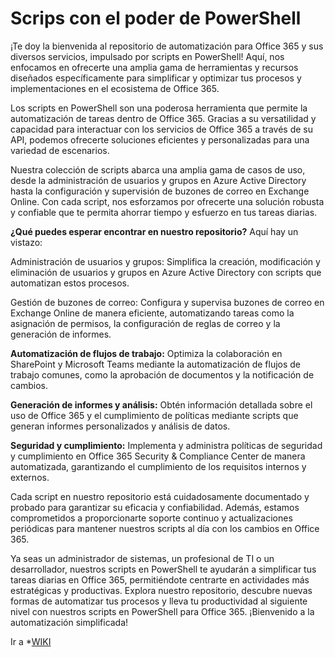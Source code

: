 # Scrips con el poder de PowerShell
¡Te doy la bienvenida al repositorio de automatización para Office 365 y sus diversos servicios, impulsado por scripts en PowerShell! Aquí, nos enfocamos en ofrecerte una amplia gama de herramientas y recursos diseñados específicamente para simplificar y optimizar tus procesos y implementaciones en el ecosistema de Office 365.

Los scripts en PowerShell son una poderosa herramienta que permite la automatización de tareas dentro de Office 365. Gracias a su versatilidad y capacidad para interactuar con los servicios de Office 365 a través de su API, podemos ofrecerte soluciones eficientes y personalizadas para una variedad de escenarios.

Nuestra colección de scripts abarca una amplia gama de casos de uso, desde la administración de usuarios y grupos en Azure Active Directory hasta la configuración y supervisión de buzones de correo en Exchange Online. Con cada script, nos esforzamos por ofrecerte una solución robusta y confiable que te permita ahorrar tiempo y esfuerzo en tus tareas diarias.

**¿Qué puedes esperar encontrar en nuestro repositorio?** Aquí hay un vistazo:

Administración de usuarios y grupos: Simplifica la creación, modificación y eliminación de usuarios y grupos en Azure Active Directory con scripts que automatizan estos procesos.

Gestión de buzones de correo: Configura y supervisa buzones de correo en Exchange Online de manera eficiente, automatizando tareas como la asignación de permisos, la configuración de reglas de correo y la generación de informes.

**Automatización de flujos de trabajo:** Optimiza la colaboración en SharePoint y Microsoft Teams mediante la automatización de flujos de trabajo comunes, como la aprobación de documentos y la notificación de cambios.

**Generación de informes y análisis:** Obtén información detallada sobre el uso de Office 365 y el cumplimiento de políticas mediante scripts que generan informes personalizados y análisis de datos.

**Seguridad y cumplimiento:** Implementa y administra políticas de seguridad y cumplimiento en Office 365 Security & Compliance Center de manera automatizada, garantizando el cumplimiento de los requisitos internos y externos.

Cada script en nuestro repositorio está cuidadosamente documentado y probado para garantizar su eficacia y confiabilidad. Además, estamos comprometidos a proporcionarte soporte continuo y actualizaciones periódicas para mantener nuestros scripts al día con los cambios en Office 365.

Ya seas un administrador de sistemas, un profesional de TI o un desarrollador, nuestros scripts en PowerShell te ayudarán a simplificar tus tareas diarias en Office 365, permitiéndote centrarte en actividades más estratégicas y productivas. Explora nuestro repositorio, descubre nuevas formas de automatizar tus procesos y lleva tu productividad al siguiente nivel con nuestros scripts en PowerShell para Office 365. ¡Bienvenido a la automatización simplificada!

Ir a *[WIKI](https://github.com/ESabanitas/PowerShell/wiki)
